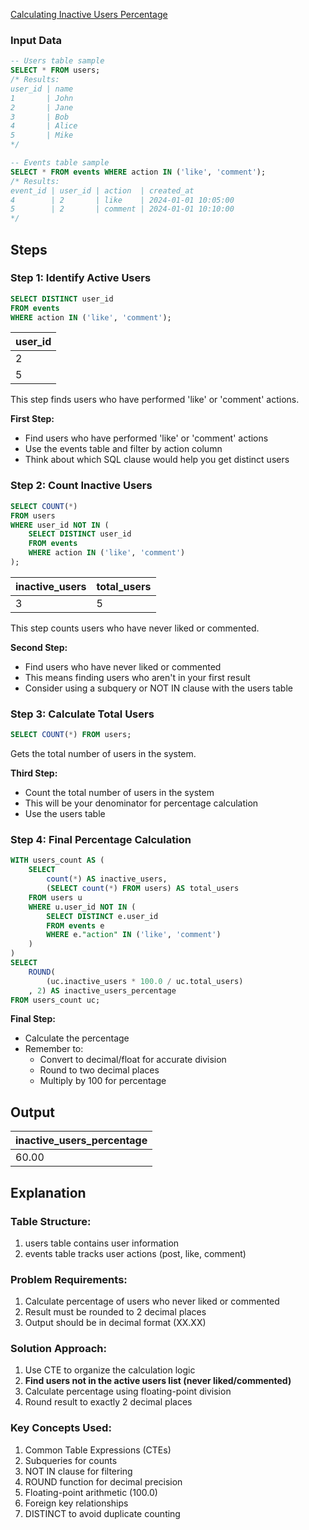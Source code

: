 [Calculating Inactive Users Percentage](https://challenges.prepvector.com/challenges/fe090a86-abf5-4e46-92b4-6fc5ce069bc3/questions/04e7018e-0724-4f82-b90f-000f286da314)

### Input Data
```sql
-- Users table sample
SELECT * FROM users;
/* Results:
user_id | name
1       | John
2       | Jane
3       | Bob
4       | Alice
5       | Mike
*/

-- Events table sample
SELECT * FROM events WHERE action IN ('like', 'comment');
/* Results:
event_id | user_id | action  | created_at
4        | 2       | like    | 2024-01-01 10:05:00
5        | 2       | comment | 2024-01-01 10:10:00
*/
```

## Steps
### Step 1: Identify Active Users
```sql
SELECT DISTINCT user_id
FROM events
WHERE action IN ('like', 'comment');
```
|user_id|
|-------|
|2|
|5|
This step finds users who have performed 'like' or 'comment' actions.

**First Step:**
* Find users who have performed 'like' or 'comment' actions
* Use the events table and filter by action column
* Think about which SQL clause would help you get distinct users

### Step 2: Count Inactive Users
```sql
SELECT COUNT(*)
FROM users
WHERE user_id NOT IN (
    SELECT DISTINCT user_id
    FROM events
    WHERE action IN ('like', 'comment')
);
```
|inactive_users|total_users|
|--------------|-----------|
|3|5|

This step counts users who have never liked or commented.

**Second Step:**
* Find users who have never liked or commented
* This means finding users who aren't in your first result
* Consider using a subquery or NOT IN clause with the users table

### Step 3: Calculate Total Users
```sql
SELECT COUNT(*) FROM users;
```
Gets the total number of users in the system.

**Third Step:**
* Count the total number of users in the system
* This will be your denominator for percentage calculation
* Use the users table

### Step 4: Final Percentage Calculation
```sql
WITH users_count AS (
	SELECT 
		count(*) AS inactive_users,
		(SELECT count(*) FROM users) AS total_users
	FROM users u 
	WHERE u.user_id NOT IN (
		SELECT DISTINCT e.user_id
		FROM events e 
		WHERE e."action" IN ('like', 'comment')
	)
)
SELECT 
	ROUND(
		(uc.inactive_users * 100.0 / uc.total_users)
	, 2) AS inactive_users_percentage
FROM users_count uc;
```
**Final Step:**

* Calculate the percentage
* Remember to:
    * Convert to decimal/float for accurate division
    * Round to two decimal places
    * Multiply by 100 for percentage

## Output 
|inactive_users_percentage|
|-------------------------|
|60.00|

## Explanation
### Table Structure:
1. users table contains user information
2. events table tracks user actions (post, like, comment)

### Problem Requirements:
1. Calculate percentage of users who never liked or commented
2. Result must be rounded to 2 decimal places
3. Output should be in decimal format (XX.XX)

### Solution Approach:
1. Use CTE to organize the calculation logic
2. **Find users not in the active users list (never liked/commented)**
3. Calculate percentage using floating-point division
4. Round result to exactly 2 decimal places

### Key Concepts Used:
1. Common Table Expressions (CTEs)
2. Subqueries for counts
3. NOT IN clause for filtering
4. ROUND function for decimal precision
5. Floating-point arithmetic (100.0)
6. Foreign key relationships
7. DISTINCT to avoid duplicate counting
